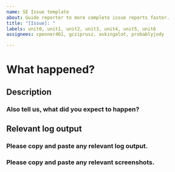 ```yaml
---
name: SE Issue template
about: Guide reporter to more complete issue reports faster.
title: "[Issue]: "
labels: unit0, unit1, unit2, unit3, unit4, unit5, unit6
assignees: cpenner461, gcziprusz, askingalot, probablyjody

---
```


# What happened?
## Description 
### Also tell us, what did you expect to happen?
## Relevant log output
### Please copy and paste any relevant log output. 
### Please copy and paste any relevant  screenshots.

